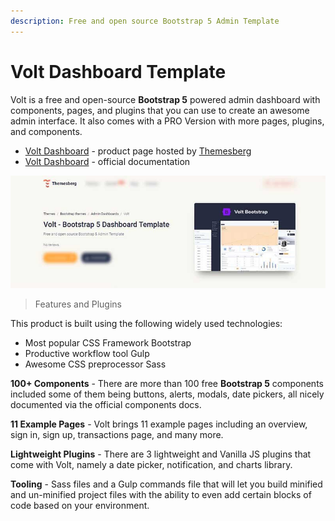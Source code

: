 ```yaml
---
description: Free and open source Bootstrap 5 Admin Template
---
```


# Volt Dashboard Template

Volt is a free and open-source **Bootstrap 5** powered admin dashboard with components, pages, and plugins that you can use to create an awesome admin interface. It also comes with a PRO Version with more pages, plugins, and components.

* [Volt Dashboard](https://themesberg.com/product/admin-dashboard/volt-bootstrap-5-dashboard) - product page hosted by [Themesberg](../partners/themesberg.md)
* [Volt Dashboard](https://themesberg.com/docs/volt-bootstrap-5-dashboard/getting-started/quick-start/) - official documentation

![Bootstrap Template - Volt Dashboard](../../.gitbook/assets/docs-cover-volt-dashboard.jpg)

> Features and Plugins

This product is built using the following widely used technologies:

* Most popular CSS Framework Bootstrap
* Productive workflow tool Gulp
* Awesome CSS preprocessor Sass

**100+ Components** - There are more than 100 free **Bootstrap 5** components included some of them being buttons, alerts, modals, date pickers, all nicely documented via the official components docs.

**11 Example Pages** - Volt brings 11 example pages including an overview, sign in, sign up, transactions page, and many more.

**Lightweight Plugins** - There are 3 lightweight and Vanilla JS plugins that come with Volt, namely a date picker, notification, and charts library.

**Tooling** - Sass files and a Gulp commands file that will let you build minified and un-minified project files with the ability to even add certain blocks of code based on your environment.
